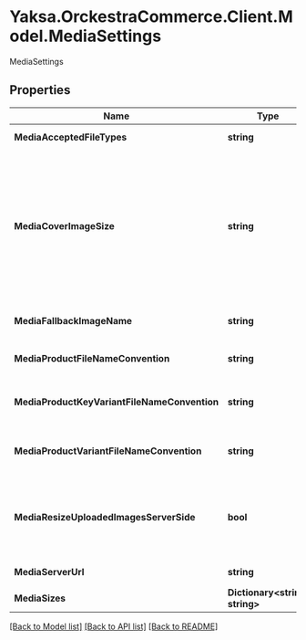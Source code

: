 # Yaksa.OrckestraCommerce.Client.Model.MediaSettings
MediaSettings

## Properties

Name | Type | Description | Notes
------------ | ------------- | ------------- | -------------
**MediaAcceptedFileTypes** | **string** | accepted file types | [optional] 
**MediaCoverImageSize** | **string** | this value is used for choosing the size of the of the image when returning ImageUrl for a product cover image | [optional] 
**MediaFallbackImageName** | **string** | a fallback image name | [optional] 
**MediaProductFileNameConvention** | **string** | a product filename convention | [optional] 
**MediaProductKeyVariantFileNameConvention** | **string** | a product variant file name convention | [optional] 
**MediaProductVariantFileNameConvention** | **string** |  a product variant file name convention | [optional] 
**MediaResizeUploadedImagesServerSide** | **bool** | a value indicating whether resize uploaded images server-side | [optional] 
**MediaServerUrl** | **string** | media server url | [optional] 
**MediaSizes** | **Dictionary&lt;string, string&gt;** |  | [optional] 

[[Back to Model list]](../README.md#documentation-for-models) [[Back to API list]](../README.md#documentation-for-api-endpoints) [[Back to README]](../README.md)

